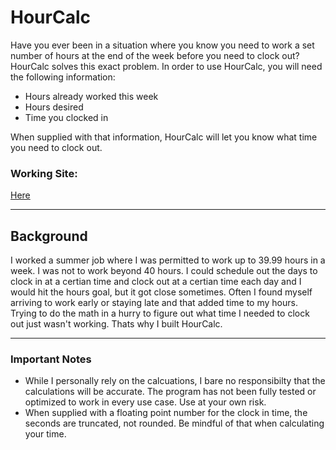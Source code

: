 # HourCalc
Have you ever been in a situation where you know you need to work a set number of hours at the end of the week before you need to clock out? HourCalc solves this exact problem. In order to use HourCalc, you will need the following information:
- Hours already worked this week
- Hours desired
- Time you clocked in  

When supplied with that information, HourCalc will let you know what time you need to clock out.

### Working Site:
[Here](https://setharvila.github.io/hourCalc/)

---

## Background
I worked a summer job where I was permitted to work up to 39.99 hours in a week. I was not to work beyond 40 hours. I could schedule out the days to clock in at a certian time and clock out at a certian time each day and I would hit the hours goal, but it got close sometimes. Often I found myself arriving to work early or staying late and that added time to my hours. Trying to do the math in a hurry to figure out what time I needed to clock out just wasn't working. Thats why I built HourCalc.

---
### Important Notes
- While I personally rely on the calcuations, I bare no responsibilty that the calculations will be accurate. The program has not been fully tested or optimized to work in every use case. Use at your own risk.
- When supplied with a floating point number for the clock in time, the seconds are truncated, not rounded. Be mindful of that when calculating your time.

